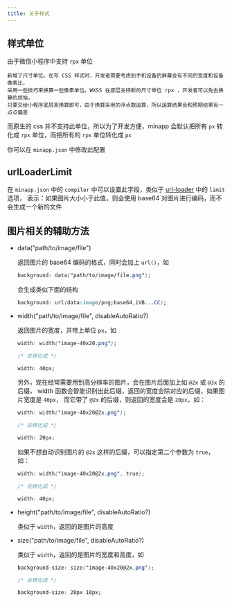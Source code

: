```yaml
---
title: 关于样式
---
```


## 样式单位

由于微信小程序中支持 `rpx` 单位

```
新增了尺寸单位。在写 CSS 样式时，开发者需要考虑到手机设备的屏幕会有不同的宽度和设备像素比，
采用一些技巧来换算一些像素单位。WXSS 在底层支持新的尺寸单位 rpx ，开发者可以免去换算的烦恼，
只要交给小程序底层来换算即可，由于换算采用的浮点数运算，所以运算结果会和预期结果有一点点偏差
```

而原生的 css 并不支持此单位，所以为了开发方便，minapp 会默认把所有 `px` 转化成 `rpx` 单位，而把所有的 `rpx` 单位转化成 `px`

你可以在 `minapp.json` 中修改此配置


## urlLoaderLimit

在 `minapp.json` 中的 `compiler` 中可以设置此字段，类似于 [url-loader](https://github.com/webpack-contrib/url-loader) 中的 `limit` 选项，
表示：如果图片大小小于此值，则会使用 base64 对图片进行编码，而不会生成一个新的文件

## 图片相关的辅助方法

* data("path/to/image/file")

  返回图片的 base64 编码的格式，同时会加上 `url()`，如

  ```css
  background: data("path/to/image/file.png");
  ```

  会生成类似下面的结构

  ```css
  background: url(data:image/png;base64,iVB...CC);
  ```

* width("path/to/image/file", disableAutoRatio?)

  返回图片的宽度，并带上单位 `px`，如

  ```css
  width: width("image-40x20.png");

  /* 会转化成 */

  width: 40px;
  ```

  另外，现在经常需要用到高分辨率的图片，会在图片后面加上如 `@2x` 或 `@3x` 的后缀，
  width 函数会智能识别出此后缀，返回的宽度会除对应的后缀，如果图片宽度是 `40px`，
  而它带了 `@2x` 的后缀，则返回的宽度会是 `20px`，如：

  ```css
  width: width("image-40x20@2x.png");

  /* 会转化成 */

  width: 20px;
  ```

  如果不想自动识别图片的 `@2x` 这样的后缀，可以指定第二个参数为 `true`，如：

  ```css
  width: width("image-40x20@2x.png", true);

  /* 会转化成 */

  width: 40px;
  ```


* height("path/to/image/file", disableAutoRatio?)

  类似于 `width`，返回的是图片的高度

* size("path/to/image/file", disableAutoRatio?)

  类似于 `width`，返回的是图片的宽度和高度，如


  ```css
  background-size: size("image-40x20@2x.png");

  /* 会转化成 */

  background-size: 20px 10px;
  ```
